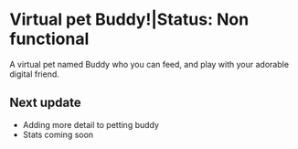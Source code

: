 # Virtual pet Buddy!|Status: Non functional
A virtual pet named Buddy who you can feed, and play with your adorable digital friend.
## Next update
- Adding more detail to petting buddy
- Stats coming soon
